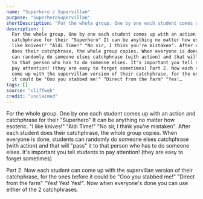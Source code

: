```yaml
---
name: "Superhero / Supervillan"
purpose: "SuperheroSupervillan"
shortDescription: "For the whole group. One by one each student comes up with an action and catchphrase for their \"Superhero\" It can be anything no matter how esoteric. \"I like knives!\" \"Aldi Time!\" \"No sir, I think you're mistaken\". After each student does their catchphrase, the whole group copies. When everyone is done, students can randomly do someone elses catchphrase (with action) and that will \"pass\" it to that person who has to do someone elses. It's important you tell students to pay attention! (they are easy to forget sometimes)"
description: |
  For the whole group. One by one each student comes up with an action and
  catchphrase for their "Superhero" It can be anything no matter how esoteric. "I
  like knives!" "Aldi Time!" "No sir, I think you're mistaken". After each student
  does their catchphrase, the whole group copies. When everyone is done, students
  can randomly do someone elses catchphrase (with action) and that will "pass" it
  to that person who has to do someone elses. It's important you tell students to
  pay attention! (they are easy to forget sometimes) Part 2. Now each student can
  come up with the supervillan version of their catchphrase, for the ones before
  it could be "Ooo you stabbed me!" "Direct from the farm" "Yes!…
tags: []
source: "cliffweb"
credit: "unclaimed"
---
```


For the whole group. One by one each student comes up with an action and catchphrase for their "Superhero" It can be anything no matter how esoteric. "I like knives!" "Aldi Time!" "No sir, I think you're mistaken". After each student does their catchphrase, the whole group copies. When everyone is done, students can randomly do someone elses catchphrase (with action) and that will "pass" it to that person who has to do someone elses. It's important you tell students to pay attention! (they are easy to forget sometimes)

Part 2. Now each student can come up with the supervillan version of their catchphrase, for the ones before it could be "Ooo you stabbed me!" "Direct from the farm" "Yes! Yes! Yes!". Now when everyone's done you can use either of the 2 catchphrases.
